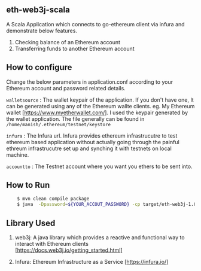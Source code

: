 ## eth-web3j-scala  
A Scala Application which connects to go-ethereum client via infura and demonstrate below features.

1. Checking balance of an Ethereum account
2. Transferring funds to another Ethereum account 

## How to configure    

Change the below parameters in application.conf according to your Ethereum account and password related details.   

 `walletsource` : The wallet keypair of the application. If you don't have one, It can be generated using any of the Ethereum wallte clients. eg. My Ethereum wallet [https://www.myetherwallet.com/]. I used the keypair generated by the wallet application. The file generally can be found in `/home/manish/.ethereum/testnet/keystore`  

 `infura` : The Infura url. Infura provides ethereum infrastrucutre to test ethereum based application without actually going through the painful ethreum infrastrucutre set up and synching it with testnets on local machine.    

 `accountto` : The Testnet account where you want you ethers to be sent into.   
    
##  How to Run    
```bash
    $ mvn clean compile package
    $ java  -Dpassword=${YOUR_ACCOUT_PASSWORD} -cp target/eth-web3j-1.0-SNAPSHOT-jar-with-dependencies.jar com.knoldus.eth.TransferDemo
```

## Library Used

1. web3j: A java library which provides a reactive and functional way to interact with Ethereum clients [https://docs.web3j.io/getting_started.html]

2. Infura: Ethereum Infrastructure as a Service [https://infura.io/]